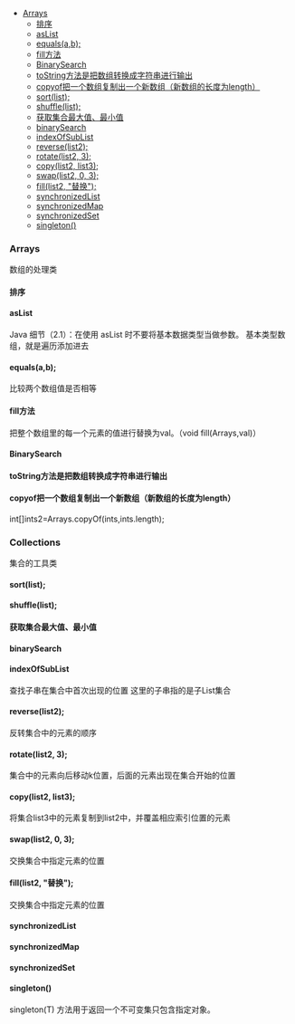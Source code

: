<!-- TOC -->

- [Arrays](#arrays)
    - [排序](#排序)
    - [asList](#aslist)
    - [equals(a,b);](#equalsab)
    - [fill方法](#fill方法)
    - [BinarySearch](#binarysearch)
    - [toString方法是把数组转换成字符串进行输出](#tostring方法是把数组转换成字符串进行输出)
    - [copyof把一个数组复制出一个新数组（新数组的长度为length）](#copyof把一个数组复制出一个新数组新数组的长度为length)
    - [sort(list);](#sortlist)
    - [shuffle(list);](#shufflelist)
    - [获取集合最大值、最小值](#获取集合最大值最小值)
    - [binarySearch](#binarysearch)
    - [indexOfSubList](#indexofsublist)
    - [reverse(list2);](#reverselist2)
    - [rotate(list2, 3);](#rotatelist2-3)
    - [copy(list2, list3);](#copylist2-list3)
    - [swap(list2, 0, 3);](#swaplist2-0-3)
    - [fill(list2, "替换");](#filllist2-替换)
    - [synchronizedList](#synchronizedlist)
    - [synchronizedMap](#synchronizedmap)
    - [synchronizedSet](#synchronizedset)
    - [singleton()](#singleton)

<!-- /TOC -->
### Arrays
数组的处理类
#### 排序
#### asList
Java 细节（2.1）：在使用 asList 时不要将基本数据类型当做参数。
基本类型数组，就是遍历添加进去
#### equals(a,b);
比较两个数组值是否相等
#### fill方法
把整个数组里的每一个元素的值进行替换为val。（void fill(Arrays,val)）
#### BinarySearch
#### toString方法是把数组转换成字符串进行输出
#### copyof把一个数组复制出一个新数组（新数组的长度为length）
 int[]ints2=Arrays.copyOf(ints,ints.length);

 ### Collections
 集合的工具类
#### sort(list);
#### shuffle(list);
#### 获取集合最大值、最小值
#### binarySearch
#### indexOfSubList
查找子串在集合中首次出现的位置
这里的子串指的是子List集合
#### reverse(list2);
反转集合中的元素的顺序
#### rotate(list2, 3);
集合中的元素向后移动k位置，后面的元素出现在集合开始的位置
#### copy(list2, list3);
将集合list3中的元素复制到list2中，并覆盖相应索引位置的元素
#### swap(list2, 0, 3);
交换集合中指定元素的位置
#### fill(list2, "替换");
交换集合中指定元素的位置

#### synchronizedList
#### synchronizedMap
#### synchronizedSet
#### singleton()
singleton(T) 方法用于返回一个不可变集只包含指定对象。